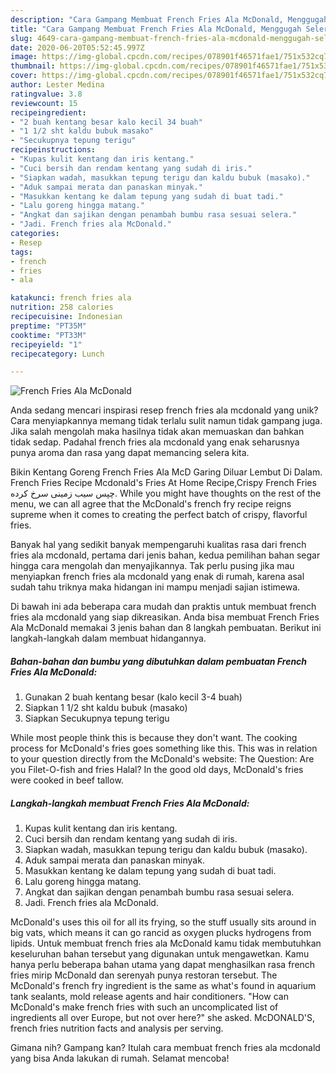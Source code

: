 ```yaml
---
description: "Cara Gampang Membuat French Fries Ala McDonald, Menggugah Selera"
title: "Cara Gampang Membuat French Fries Ala McDonald, Menggugah Selera"
slug: 4649-cara-gampang-membuat-french-fries-ala-mcdonald-menggugah-selera
date: 2020-06-20T05:52:45.997Z
image: https://img-global.cpcdn.com/recipes/078901f46571fae1/751x532cq70/french-fries-ala-mcdonald-foto-resep-utama.jpg
thumbnail: https://img-global.cpcdn.com/recipes/078901f46571fae1/751x532cq70/french-fries-ala-mcdonald-foto-resep-utama.jpg
cover: https://img-global.cpcdn.com/recipes/078901f46571fae1/751x532cq70/french-fries-ala-mcdonald-foto-resep-utama.jpg
author: Lester Medina
ratingvalue: 3.8
reviewcount: 15
recipeingredient:
- "2 buah kentang besar kalo kecil 34 buah"
- "1 1/2 sht kaldu bubuk masako"
- "Secukupnya tepung terigu"
recipeinstructions:
- "Kupas kulit kentang dan iris kentang."
- "Cuci bersih dan rendam kentang yang sudah di iris."
- "Siapkan wadah, masukkan tepung terigu dan kaldu bubuk (masako)."
- "Aduk sampai merata dan panaskan minyak."
- "Masukkan kentang ke dalam tepung yang sudah di buat tadi."
- "Lalu goreng hingga matang."
- "Angkat dan sajikan dengan penambah bumbu rasa sesuai selera."
- "Jadi. French fries ala McDonald."
categories:
- Resep
tags:
- french
- fries
- ala

katakunci: french fries ala 
nutrition: 258 calories
recipecuisine: Indonesian
preptime: "PT35M"
cooktime: "PT33M"
recipeyield: "1"
recipecategory: Lunch

---
```



![French Fries Ala McDonald](https://img-global.cpcdn.com/recipes/078901f46571fae1/751x532cq70/french-fries-ala-mcdonald-foto-resep-utama.jpg)

Anda sedang mencari inspirasi resep french fries ala mcdonald yang unik? Cara menyiapkannya memang tidak terlalu sulit namun tidak gampang juga. Jika salah mengolah maka hasilnya tidak akan memuaskan dan bahkan tidak sedap. Padahal french fries ala mcdonald yang enak seharusnya punya aroma dan rasa yang dapat memancing selera kita.

Bikin Kentang Goreng French Fries Ala McD Garing Diluar Lembut Di Dalam. French Fries Recipe Mcdonald&#39;s Fries At Home Recipe,Crispy French Fries چپس سیب زمینی سرخ کرده. While you might have thoughts on the rest of the menu, we can all agree that the McDonald&#39;s french fry recipe reigns supreme when it comes to creating the perfect batch of crispy, flavorful fries.

Banyak hal yang sedikit banyak mempengaruhi kualitas rasa dari french fries ala mcdonald, pertama dari jenis bahan, kedua pemilihan bahan segar hingga cara mengolah dan menyajikannya. Tak perlu pusing jika mau menyiapkan french fries ala mcdonald yang enak di rumah, karena asal sudah tahu triknya maka hidangan ini mampu menjadi sajian istimewa.


Di bawah ini ada beberapa cara mudah dan praktis untuk membuat french fries ala mcdonald yang siap dikreasikan. Anda bisa membuat French Fries Ala McDonald memakai 3 jenis bahan dan 8 langkah pembuatan. Berikut ini langkah-langkah dalam membuat hidangannya.

<!--inarticleads1-->

##### Bahan-bahan dan bumbu yang dibutuhkan dalam pembuatan French Fries Ala McDonald:

1. Gunakan 2 buah kentang besar (kalo kecil 3-4 buah)
1. Siapkan 1 1/2 sht kaldu bubuk (masako)
1. Siapkan Secukupnya tepung terigu


While most people think this is because they don&#39;t want. The cooking process for McDonald&#39;s fries goes something like this. This was in relation to your question directly from the McDonald&#39;s website: The Question: Are you Filet-O-fish and fries Halal? In the good old days, McDonald&#39;s fries were cooked in beef tallow. 

<!--inarticleads2-->

##### Langkah-langkah membuat French Fries Ala McDonald:

1. Kupas kulit kentang dan iris kentang.
1. Cuci bersih dan rendam kentang yang sudah di iris.
1. Siapkan wadah, masukkan tepung terigu dan kaldu bubuk (masako).
1. Aduk sampai merata dan panaskan minyak.
1. Masukkan kentang ke dalam tepung yang sudah di buat tadi.
1. Lalu goreng hingga matang.
1. Angkat dan sajikan dengan penambah bumbu rasa sesuai selera.
1. Jadi. French fries ala McDonald.


McDonald&#39;s uses this oil for all its frying, so the stuff usually sits around in big vats, which means it can go rancid as oxygen plucks hydrogens from lipids. Untuk membuat french fries ala McDonald kamu tidak membutuhkan keseluruhan bahan tersebut yang digunakan untuk mengawetkan. Kamu hanya perlu beberapa bahan utama yang dapat menghasilkan rasa french fries mirip McDonald dan serenyah punya restoran tersebut. The McDonald&#39;s french fry ingredient is the same as what&#39;s found in aquarium tank sealants, mold release agents and hair conditioners. &#34;How can McDonald&#39;s make french fries with such an uncomplicated list of ingredients all over Europe, but not over here?&#34; she asked. McDONALD&#39;S, french fries nutrition facts and analysis per serving. 

Gimana nih? Gampang kan? Itulah cara membuat french fries ala mcdonald yang bisa Anda lakukan di rumah. Selamat mencoba!
